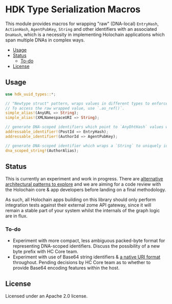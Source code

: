 # HDK Type Serialization Macros

This module provides macros for wrapping "raw" (DNA-local) `EntryHash`, `ActionHash`, `AgentPubKey`, `String` and other identifiers with an associated `DnaHash`, which is a necessity in implementing Holochain applications which span multiple DNAs in complex ways.

<!-- MarkdownTOC -->

- [Usage](#usage)
- [Status](#status)
	- [To-do](#to-do)
- [License](#license)

<!-- /MarkdownTOC -->


## Usage

```rust
use hdk_uuid_types::*;

// "Newtype struct" pattern, wraps values in different types to enforce compile-time distinctness.
// To access the raw wrapped value, use `.as_ref()`.
simple_alias!(AnyURL => String);
simple_alias!(XMLNamespaceURI => String);

// generate DNA-scoped identifiers which point to `AnyDhtHash` values within the DNA
addressable_identifier!(PostId => EntryHash);
addressable_identifier!(AuthorId => AgentPubKey);

// generate DNA-scoped identifier which wraps a `String` to uniquely identify it with the local DNA
dna_scoped_string!(AuthorAlias);
```

## Status

This is currently an experiment and work in progress. There are [alternative architectural patterns to explore](https://github.com/holo-rea/holo-rea/issues/60) and we are aiming for a code review with the Holochain core & app developers before landing on a final methodology.

As such, all Holochain apps building on this library should only perform integration tests against their external zome API gateway, since it will remain a stable part of your system whilst the internals of the graph logic are in flux.


### To-do

- Experiment with more compact, less ambiguous packed-byte format for representing DNA-scoped identifiers. Discuss the possibility of a new byte prefix with HC Core team.
- Experiment with use of Base64 string identifiers & [a native URI format](https://github.com/holo-rea/holo-rea/issues/49) throughout. Pending decisions by HC Core team as to whether to provide Base64 encoding features within the host.


## License

Licensed under an Apache 2.0 license.

